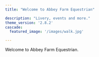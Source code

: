 ```yaml
---
title: "Welcome to Abbey Farm Equestrian"

description: "Livery, events and more."
theme_version: '2.8.2'
cascade:
  featured_image: '/images/walk.jpg'

---
```

Welcome to Abbey Farm Equestrian.
